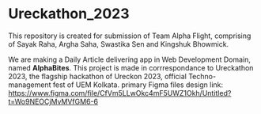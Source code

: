 # Ureckathon_2023
This repository is created for submission of Team Alpha Flight, comprising of Sayak Raha, Argha Saha, Swastika Sen and Kingshuk Bhowmick.

We are making a Daily Article delivering app in Web Development Domain, named **AlphaBites**. This project is made in corrrespondance to Ureckathon 2023, the flagship hackathon of Ureckon 2023, official Techno-management fest of UEM Kolkata.
primary Figma files design link: https://www.figma.com/file/CfVm5LLwOkc4mF5UWZ1Okh/Untitled?t=Wo9NEOCjMvMVfGM6-6
